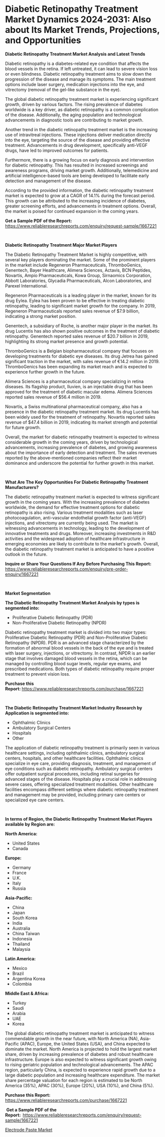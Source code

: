 <p><h1>Diabetic Retinopathy Treatment Market Dynamics 2024-2031: Also about Its Market Trends, Projections, and Opportunities</h1></p><p><strong>Diabetic Retinopathy Treatment Market Analysis and Latest Trends</strong></p>
<p><p>Diabetic retinopathy is a diabetes-related eye condition that affects the blood vessels in the retina. If left untreated, it can lead to severe vision loss or even blindness. Diabetic retinopathy treatment aims to slow down the progression of the disease and manage its symptoms. The main treatment options include laser surgery, medication injections into the eye, and vitrectomy (removal of the gel-like substance in the eye).</p><p>The global diabetic retinopathy treatment market is experiencing significant growth, driven by various factors. The rising prevalence of diabetes worldwide is a key driver, as diabetic retinopathy is a common complication of the disease. Additionally, the aging population and technological advancements in diagnostic tools are contributing to market growth.</p><p>Another trend in the diabetic retinopathy treatment market is the increasing use of intravitreal injections. These injections deliver medication directly into the eye, targeting the source of the disease and providing effective treatment. Advancements in drug development, specifically anti-VEGF drugs, have led to improved outcomes for patients.</p><p>Furthermore, there is a growing focus on early diagnosis and intervention for diabetic retinopathy. This has resulted in increased screenings and awareness programs, driving market growth. Additionally, telemedicine and artificial intelligence-based tools are being developed to facilitate early detection and management of the disease.</p><p>According to the provided information, the diabetic retinopathy treatment market is expected to grow at a CAGR of 14.1% during the forecast period. This growth can be attributed to the increasing incidence of diabetes, greater screening efforts, and advancements in treatment options. Overall, the market is poised for continued expansion in the coming years.</p></p>
<p><strong>Get a Sample PDF of the Report:&nbsp;</strong> <a href="https://www.reliableresearchreports.com/enquiry/request-sample/1667221">https://www.reliableresearchreports.com/enquiry/request-sample/1667221</a></p>
<p>&nbsp;</p>
<p><strong>Diabetic Retinopathy Treatment Major Market Players</strong></p>
<p><p>The Diabetic Retinopathy Treatment Market is highly competitive, with several key players dominating the market. Some of the prominent players in the market include Regeneron Pharmaceuticals, ThromboGenics, Genentech, Bayer Healthcare, Alimera Sciences, Actavis, BCN Peptides, Novartis, Ampio Pharmaceuticals, Kowa Group, Sirnaomics Corporation, Abbott Laboratories, Glycadia Pharmaceuticals, Alcon Laboratories, and Parexel International.</p><p>Regeneron Pharmaceuticals is a leading player in the market, known for its drug Eylea. Eylea has been proven to be effective in treating diabetic retinopathy, leading to significant market growth for the company. In 2019, Regeneron Pharmaceuticals reported sales revenue of $7.9 billion, indicating a strong market position.</p><p>Genentech, a subsidiary of Roche, is another major player in the market. Its drug Lucentis has also shown positive outcomes in the treatment of diabetic retinopathy. Genentech reported sales revenue of $20.7 billion in 2019, highlighting its strong market presence and growth potential.</p><p>ThromboGenics is a Belgian biopharmaceutical company that focuses on developing treatments for diabetic eye diseases. Its drug Jetrea has gained significant traction in the market, with sales revenue of €14.2 million in 2019. ThromboGenics has been expanding its market reach and is expected to experience further growth in the future.</p><p>Alimera Sciences is a pharmaceutical company specializing in retina diseases. Its flagship product, Iluvien, is an injectable drug that has been approved for the treatment of diabetic macular edema. Alimera Sciences reported sales revenue of $56.4 million in 2019.</p><p>Novartis, a Swiss multinational pharmaceutical company, also has a presence in the diabetic retinopathy treatment market. Its drug Lucentis has been widely used for the treatment of retinopathy. Novartis reported sales revenue of $47.4 billion in 2019, indicating its market strength and potential for future growth.</p><p>Overall, the market for diabetic retinopathy treatment is expected to witness considerable growth in the coming years, driven by technological advancements, increasing prevalence of diabetes, and growing awareness about the importance of early detection and treatment. The sales revenues reported by the above-mentioned companies reflect their market dominance and underscore the potential for further growth in this market.</p></p>
<p>&nbsp;</p>
<p><strong>What Are The Key Opportunities For Diabetic Retinopathy Treatment Manufacturers?</strong></p>
<p><p>The diabetic retinopathy treatment market is expected to witness significant growth in the coming years. With the increasing prevalence of diabetes worldwide, the demand for effective treatment options for diabetic retinopathy is also rising. Various treatment modalities such as laser photocoagulation, anti-vascular endothelial growth factor (anti-VEGF) injections, and vitrectomy are currently being used. The market is witnessing advancements in technology, leading to the development of innovative treatments and drugs. Moreover, increasing investments in R&D activities and the widespread adoption of healthcare infrastructure in emerging economies are likely to contribute to the market's growth. Overall, the diabetic retinopathy treatment market is anticipated to have a positive outlook in the future.</p></p>
<p><strong>Inquire or Share Your Questions If Any Before Purchasing This Report:</strong> <a href="https://www.reliableresearchreports.com/enquiry/pre-order-enquiry/1667221">https://www.reliableresearchreports.com/enquiry/pre-order-enquiry/1667221</a></p>
<p>&nbsp;</p>
<p><strong>Market Segmentation</strong></p>
<p><strong>The Diabetic Retinopathy Treatment Market Analysis by types is segmented into:</strong></p>
<p><ul><li>Proliferative Diabetic Retinopathy (PDR)</li><li>Non-Proliferative Diabetic Retinopathy (NPDR)</li></ul></p>
<p><p>Diabetic retinopathy treatment market is divided into two major types: Proliferative Diabetic Retinopathy (PDR) and Non-Proliferative Diabetic Retinopathy (NPDR). PDR is an advanced stage characterized by the formation of abnormal blood vessels in the back of the eye and is treated with laser surgery, injections, or vitrectomy. In contrast, NPDR is an earlier stage that involves damaged blood vessels in the retina, which can be managed by controlling blood sugar levels, regular eye exams, and prescribed medications. Both types of diabetic retinopathy require proper treatment to prevent vision loss.</p></p>
<p><strong>Purchase this Report:&nbsp;</strong><a href="https://www.reliableresearchreports.com/purchase/1667221">https://www.reliableresearchreports.com/purchase/1667221</a></p>
<p>&nbsp;</p>
<p><strong>The Diabetic Retinopathy Treatment Market Industry Research by Application is segmented into:</strong></p>
<p><ul><li>Ophthalmic Clinics</li><li>Ambulatory Surgical Centers</li><li>Hospitals</li><li>Other</li></ul></p>
<p><p>The application of diabetic retinopathy treatment is primarily seen in various healthcare settings, including ophthalmic clinics, ambulatory surgical centers, hospitals, and other healthcare facilities. Ophthalmic clinics specialize in eye care, providing diagnosis, treatment, and management of eye conditions such as diabetic retinopathy. Ambulatory surgical centers offer outpatient surgical procedures, including retinal surgeries for advanced stages of the disease. Hospitals play a crucial role in addressing severe cases, offering specialized treatment modalities. Other healthcare facilities encompass different settings where diabetic retinopathy treatment and management may be provided, including primary care centers or specialized eye care centers.</p></p>
<p>&nbsp;</p>
<p><strong>In terms of Region, the Diabetic Retinopathy Treatment Market Players available by Region are:</strong></p>
<p>
    <p> <strong> North America: </strong>
        <ul>
            <li>United States</li>
            <li>Canada</li>
        </ul>
        </p> 
    <p> <strong> Europe: </strong>
        <ul>
            <li>Germany</li>
            <li>France</li>
            <li>U.K.</li>
            <li>Italy</li>
            <li>Russia</li>
        </ul>
        </p> 
    <p> <strong> Asia-Pacific: </strong>
        <ul>
            <li>China</li>
            <li>Japan</li>
            <li>South Korea</li>
            <li>India</li>
            <li>Australia</li>
            <li>China Taiwan</li>
            <li>Indonesia</li>
            <li>Thailand</li>
            <li>Malaysia</li>
        </ul>
        </p> 
    <p> <strong> Latin America: </strong>
        <ul>
            <li>Mexico</li>
            <li>Brazil</li>
            <li>Argentina Korea</li>
            <li>Colombia</li>
        </ul>
        </p> 
    <p> <strong> Middle East & Africa: </strong>
        <ul>
            <li>Turkey</li>
            <li>Saudi</li>
            <li>Arabia</li>
            <li>UAE</li>
            <li>Korea</li>
        </ul>
    </p>
    </p>
<p><p>The global diabetic retinopathy treatment market is anticipated to witness commendable growth in the near future, with North America (NA), Asia-Pacific (APAC), Europe, the United States (USA), and China expected to dominate the market. North America is projected to hold the largest market share, driven by increasing prevalence of diabetes and robust healthcare infrastructure. Europe is also expected to witness significant growth owing to rising geriatric population and technological advancements. The APAC region, particularly China, is expected to experience rapid growth due to a large diabetic population and increasing healthcare expenditure. The market share percentage valuation for each region is estimated to be North America (35%), APAC (30%), Europe (20%), USA (10%), and China (5%).</p></p>
<p><strong>Purchase this Report: </strong><a href="https://www.reliableresearchreports.com/purchase/1667221">https://www.reliableresearchreports.com/purchase/1667221</a></p>
<p>&nbsp;<strong>Get a Sample PDF of the Report:&nbsp;&nbsp;</strong><a href="https://www.reliableresearchreports.com/enquiry/request-sample/1667221">https://www.reliableresearchreports.com/enquiry/request-sample/1667221</a></p>
<p><strong></strong></p>
<p><p><a href="https://medium.com/@jakeferguson44521/electrode-paste-market-analysis-its-cagr-market-segmentation-and-global-industry-overview-87ebbe56bc0e">Electrode Paste Market</a></p></p>